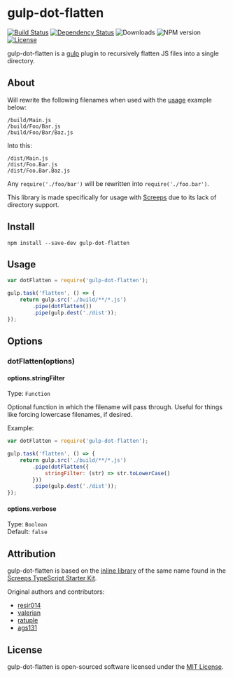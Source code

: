 # gulp-dot-flatten

[![Build Status](https://travis-ci.org/WaveHack/gulp-dot-flatten.svg?branch=master)](https://travis-ci.org/WaveHack/gulp-dot-flatten)
[![Dependency Status](https://gemnasium.com/badges/github.com/WaveHack/gulp-dot-flatten.svg)](https://gemnasium.com/github.com/WaveHack/gulp-dot-flatten)
![Downloads](https://img.shields.io/npm/dm/gulp-dot-flatten.svg)
![NPM version](https://img.shields.io/node/v/gulp-dot-flatten.svg)
[![License](https://img.shields.io/npm/l/gulp-dot-flatten.svg)](https://opensource.org/licenses/MIT)

gulp-dot-flatten is a [gulp](https://github.com/gulpjs/gulp) plugin to recursively flatten JS files into a single directory.

## About


Will rewrite the following filenames when used with the [usage](#usage) example below:  

```
/build/Main.js
/build/Foo/Bar.js
/build/Foo/Bar/Baz.js
```

Into this:

```
/dist/Main.js
/dist/Foo.Bar.js
/dist/Foo.Bar.Baz.js
```

Any `require('./foo/bar')` will be rewritten into `require('./foo.bar')`.

This library is made specifically for usage with [Screeps](https://screeps.com/) due to its lack of directory support.

## Install

`npm install --save-dev gulp-dot-flatten`

## Usage

```js
var dotFlatten = require('gulp-dot-flatten');

gulp.task('flatten', () => {
    return gulp.src('./build/**/*.js')
        .pipe(dotFlatten())
        .pipe(gulp.dest('./dist'));
});
```

## Options

### dotFlatten(options)

#### options.stringFilter

Type: `Function`

Optional function in which the filename will pass through. Useful for things like forcing lowercase filenames, if desired.

Example:

```js
var dotFlatten = require('gulp-dot-flatten');

gulp.task('flatten', () => {
    return gulp.src('./build/**/*.js')
        .pipe(dotFlatten({
            stringFilter: (str) => str.toLowerCase()
        }))
        .pipe(gulp.dest('./dist'));
});
```


#### options.verbose

Type: `Boolean`  
Default: `false`

## Attribution

gulp-dot-flatten is based on the [inline library](https://github.com/screepers/screeps-typescript-starter/blob/master/libs/gulp-dot-flatten.js) of the same name found in the [Screeps TypeScript Starter Kit](https://github.com/screepers/screeps-typescript-starter).

Original authors and contributors:

- [resir014](https://github.com/resir014)
- [valerian](https://github.com/valerian)
- [ratuple](https://github.com/ratuple)
- [ags131](https://github.com/ags131)

## License

gulp-dot-flatten is open-sourced software licensed under the [MIT License](https://opensource.org/licenses/MIT).
